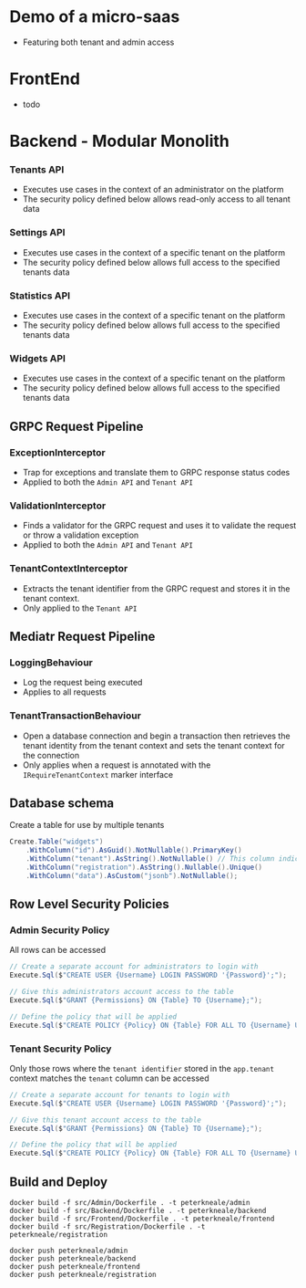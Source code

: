 # Demo of a micro-saas 
- Featuring both tenant and admin access

# FrontEnd

- todo

# Backend - Modular Monolith

### Tenants API
- Executes use cases in the context of an administrator on the platform
- The security policy defined below allows read-only access to all tenant data

### Settings API
- Executes use cases in the context of a specific tenant on the platform
- The security policy defined below allows full access to the specified tenants data

### Statistics API
- Executes use cases in the context of a specific tenant on the platform
- The security policy defined below allows full access to the specified tenants data

### Widgets API
- Executes use cases in the context of a specific tenant on the platform
- The security policy defined below allows full access to the specified tenants data

## GRPC Request Pipeline

### ExceptionInterceptor
- Trap for exceptions and translate them to GRPC response status codes
- Applied to both the `Admin API` and `Tenant API`

### ValidationInterceptor
- Finds a validator for the GRPC request and uses it to validate the request or throw a validation exception
- Applied to both the `Admin API` and `Tenant API`

### TenantContextInterceptor
- Extracts the tenant identifier from the GRPC request and stores it in the tenant context.
- Only applied to the `Tenant API`

## Mediatr Request Pipeline

### LoggingBehaviour
- Log the request being executed
- Applies to all requests

### TenantTransactionBehaviour
- Open a database connection and begin a transaction then retrieves the tenant identity from the tenant context and sets the tenant context for the connection 
- Only applies when a request is annotated with the `IRequireTenantContext` marker interface

## Database schema
Create a table for use by multiple tenants
```cs
Create.Table("widgets")
    .WithColumn("id").AsGuid().NotNullable().PrimaryKey()
    .WithColumn("tenant").AsString().NotNullable() // This column indicates which tenant a row belongs to
    .WithColumn("registration").AsString().Nullable().Unique()
    .WithColumn("data").AsCustom("jsonb").NotNullable();
```   

## Row Level Security Policies

### Admin Security Policy

All rows can be accessed

```csharp
// Create a separate account for administrators to login with
Execute.Sql($"CREATE USER {Username} LOGIN PASSWORD '{Password}';");

// Give this administrators account access to the table 
Execute.Sql($"GRANT {Permissions} ON {Table} TO {Username};");

// Define the policy that will be applied
Execute.Sql($"CREATE POLICY {Policy} ON {Table} FOR ALL TO {Username} USING (true);");
```

### Tenant Security Policy

Only those rows where the `tenant identifier` stored in the `app.tenant` context matches the `tenant` column can be
accessed

```csharp
// Create a separate account for tenants to login with
Execute.Sql($"CREATE USER {Username} LOGIN PASSWORD '{Password}';");

// Give this tenant account access to the table 
Execute.Sql($"GRANT {Permissions} ON {Table} TO {Username};");

// Define the policy that will be applied
Execute.Sql($"CREATE POLICY {Policy} ON {Table} FOR ALL TO {Username} USING ({Column} = current_setting('app.tenant')::VARCHAR);");
```

## Build and Deploy
```shell
docker build -f src/Admin/Dockerfile . -t peterkneale/admin
docker build -f src/Backend/Dockerfile . -t peterkneale/backend
docker build -f src/Frontend/Dockerfile . -t peterkneale/frontend
docker build -f src/Registration/Dockerfile . -t peterkneale/registration

docker push peterkneale/admin
docker push peterkneale/backend
docker push peterkneale/frontend
docker push peterkneale/registration
```

